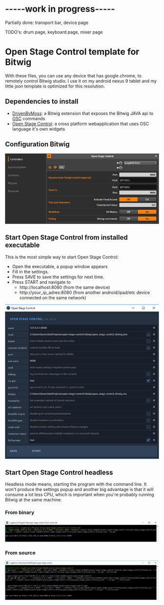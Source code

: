 # -----work in progress-----

Partially done: transport bar, device page

TODO's: drum page, keyboard page, mixer page

# Open Stage Control template for Bitwig
With these files, you can use any device that has google chrome, to remotely control Bitwig studio. 
I use it on my android nexus 9 tablet and my little json template is optimized for this resolution.

## Dependencies to install
- [DrivenByMoss](https://github.com/git-moss/DrivenByMoss/): a Bitwig extension that exposes the Bitwig JAVA api to [OSC](http://opensoundcontrol.org/) commands
- [Open Stage Control](https://github.com/jean-emmanuel/open-stage-control/): a cross platform webapplication that uses OSC language it's own widgets

## Configuration Bitwig
![Bitwig settings](img/bitwig_settings.png)

## Start Open Stage Control from installed executable
This is the most simple way to start Open Stage Control:
- Open the executable, a popup window appears
- Fill in the settings.
- Press SAVE to save the settings for next time.
- Press START and navigate to
    - http://localhost:8080 (from the same device)
    - http://your_ip_adres:8080 (from another android/ipad/etc device connected on the same network)

![Open Stage Control settings](img/open_stage_control_settings.png)

## Start Open Stage Control headless
Headless mode means, starting the program with the command line.
It won't produce the settings popup and another big advantage is that it will consume a lot less CPU, which is important when you're probably running Bitwig at the same machine.

### From binary
![Open Stage Control settings (headless)](img/open_stage_control_headless_from_binary.png)

### From source
![Open Stage Control settings (headless)](img/open_stage_control_headless_from_source.png)